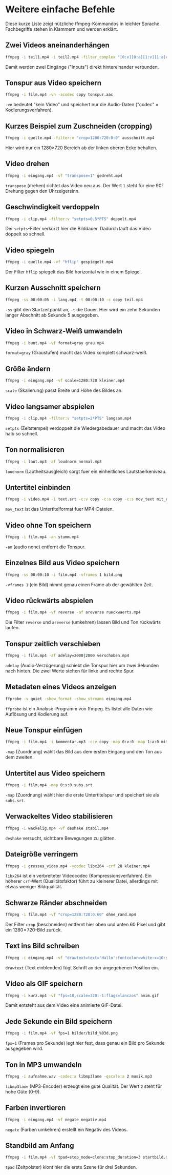 # Weitere einfache Befehle

Diese kurze Liste zeigt nützliche ffmpeg-Kommandos in leichter Sprache. Fachbegriffe stehen in Klammern und werden erklärt.

## Zwei Videos aneinanderhängen
```bash
ffmpeg -i teil1.mp4 -i teil2.mp4 -filter_complex "[0:v][0:a][1:v][1:a]concat=n=2:v=1:a=1" zusammen.mp4
```
Damit werden zwei Eingänge ("Inputs") direkt hintereinander verbunden.

## Tonspur aus Video speichern
```bash
ffmpeg -i film.mp4 -vn -acodec copy tonspur.aac
```
`-vn` bedeutet "kein Video" und speichert nur die Audio-Daten ("codec" = Kodierungsverfahren).

## Kurzes Beispiel zum Zuschneiden (cropping)
```bash
ffmpeg -i quelle.mp4 -filter:v "crop=1280:720:0:0" ausschnitt.mp4
```
Hier wird nur ein 1280×720 Bereich ab der linken oberen Ecke behalten.

## Video drehen
```bash
ffmpeg -i eingang.mp4 -vf "transpose=1" gedreht.mp4
```
`transpose` (drehen) richtet das Video neu aus. Der Wert `1` steht für eine
90° Drehung gegen den Uhrzeigersinn.

## Geschwindigkeit verdoppeln
```bash
ffmpeg -i clip.mp4 -filter:v "setpts=0.5*PTS" doppelt.mp4
```
Der `setpts`-Filter verkürzt hier die Bilddauer. Dadurch läuft das Video doppelt
so schnell.

## Video spiegeln
```bash
ffmpeg -i quelle.mp4 -vf "hflip" gespiegelt.mp4
```
Der Filter `hflip` spiegelt das Bild horizontal wie in einem Spiegel.

## Kurzen Ausschnitt speichern
```bash
ffmpeg -ss 00:00:05 -i lang.mp4 -t 00:00:10 -c copy teil.mp4
```
`-ss` gibt den Startzeitpunkt an, `-t` die Dauer. Hier wird ein zehn Sekunden langer Abschnitt ab Sekunde 5 ausgegeben.

## Video in Schwarz-Weiß umwandeln
```bash
ffmpeg -i bunt.mp4 -vf format=gray grau.mp4
```
`format=gray` (Graustufen) macht das Video komplett schwarz-weiß.

## Größe ändern
```bash
ffmpeg -i eingang.mp4 -vf scale=1280:720 kleiner.mp4
```
`scale` (Skalierung) passt Breite und Höhe des Bildes an.


## Video langsamer abspielen
```bash
ffmpeg -i clip.mp4 -filter:v "setpts=2*PTS" langsam.mp4
```
`setpts` (Zeitstempel) verdoppelt die Wiedergabedauer und macht das Video halb so schnell.

## Ton normalisieren
```bash
ffmpeg -i laut.mp3 -af loudnorm normal.mp3
```
`loudnorm` (Lautheitsausgleich) sorgt fuer ein einheitliches Lautstaerkeniveau.

## Untertitel einbinden
```bash
ffmpeg -i video.mp4 -i text.srt -c:v copy -c:a copy -c:s mov_text mit_untertitel.mp4
```
`mov_text` ist das Untertitelformat fuer MP4-Dateien.

## Video ohne Ton speichern
```bash
ffmpeg -i film.mp4 -an stumm.mp4
```
`-an` (audio none) entfernt die Tonspur.

## Einzelnes Bild aus Video speichern
```bash
ffmpeg -ss 00:00:10 -i film.mp4 -vframes 1 bild.png
```
`-vframes 1` (ein Bild) nimmt genau einen Frame ab der gewählten Zeit.

## Video rückwärts abspielen
```bash
ffmpeg -i film.mp4 -vf reverse -af areverse rueckwaerts.mp4
```
Die Filter `reverse` und `areverse` (umkehren) lassen Bild und Ton rückwärts laufen.

## Tonspur zeitlich verschieben
```bash
ffmpeg -i film.mp4 -af adelay=2000|2000 verschoben.mp4
```
`adelay` (Audio-Verzögerung) schiebt die Tonspur hier um zwei Sekunden nach hinten. Die zwei Werte stehen für linke und rechte Spur.

## Metadaten eines Videos anzeigen
```bash
ffprobe -v quiet -show_format -show_streams eingang.mp4
```
`ffprobe` ist ein Analyse-Programm von ffmpeg. Es listet alle Daten wie Auflösung und Kodierung auf.

## Neue Tonspur einfügen
```bash
ffmpeg -i film.mp4 -i kommentar.mp3 -c:v copy -map 0:v:0 -map 1:a:0 mit_neuem_ton.mp4
```
`-map` (Zuordnung) wählt das Bild aus dem ersten Eingang und den Ton aus dem zweiten.

## Untertitel aus Video speichern
```bash
ffmpeg -i film.mp4 -map 0:s:0 subs.srt
```
`-map` (Zuordnung) wählt hier die erste Untertitelspur und speichert sie als
`subs.srt`.

## Verwackeltes Video stabilisieren
```bash
ffmpeg -i wackelig.mp4 -vf deshake stabil.mp4
```
`deshake` versucht, sichtbare Bewegungen zu glätten.

## Dateigröße verringern
```bash
ffmpeg -i grosses_video.mp4 -vcodec libx264 -crf 28 kleiner.mp4
```
`libx264` ist ein verbreiteter Videocodec (Kompressionsverfahren). Ein höherer
`crf`-Wert (Qualitätsfaktor) führt zu kleinerer Datei, allerdings mit etwas
weniger Bildqualität.

## Schwarze Ränder abschneiden
```bash
ffmpeg -i film.mp4 -vf "crop=1280:720:0:60" ohne_rand.mp4
```
Der Filter `crop` (beschneiden) entfernt hier oben und unten 60 Pixel und gibt
ein 1280 × 720-Bild zurück.

## Text ins Bild schreiben
```bash
ffmpeg -i eingang.mp4 -vf "drawtext=text='Hallo':fontcolor=white:x=10:y=10" mit_text.mp4
```
`drawtext` (Text einblenden) fügt Schrift an der angegebenen Position ein.

## Video als GIF speichern
```bash
ffmpeg -i kurz.mp4 -vf "fps=10,scale=320:-1:flags=lanczos" anim.gif
```
Damit entsteht aus dem Video eine animierte GIF-Datei.

## Jede Sekunde ein Bild speichern
```bash
ffmpeg -i film.mp4 -vf fps=1 bilder/bild_%03d.png
```
`fps=1` (Frames pro Sekunde) legt hier fest, dass genau ein Bild pro Sekunde ausgegeben wird.

## Ton in MP3 umwandeln
```bash
ffmpeg -i aufnahme.wav -codec:a libmp3lame -qscale:a 2 musik.mp3
```
`libmp3lame` (MP3-Encoder) erzeugt eine gute Qualität. Der Wert `2` steht für hohe Güte (0-9).


## Farben invertieren
```bash
ffmpeg -i eingang.mp4 -vf negate negativ.mp4
```
`negate` (Farben umkehren) erstellt ein Negativ des Videos.

## Standbild am Anfang
```bash
ffmpeg -i film.mp4 -vf tpad=stop_mode=clone:stop_duration=3 startbild.mp4
```
`tpad` (Zeitpolster) klont hier die erste Szene für drei Sekunden.
